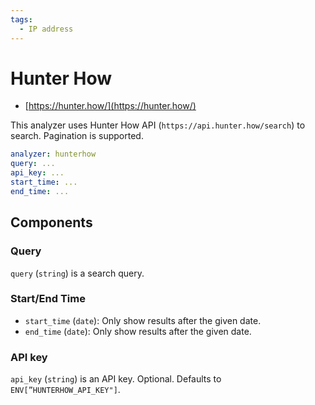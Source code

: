 ```yaml
---
tags:
  - IP address
---
```


# Hunter How

- [https://hunter.how/](https://hunter.how/)

This analyzer uses Hunter How API (`https://api.hunter.how/search`) to search. Pagination is supported.

```yaml
analyzer: hunterhow
query: ...
api_key: ...
start_time: ...
end_time: ...
```

## Components

### Query

`query` (`string`) is a search query.

### Start/End Time

- `start_time` (`date`): Only show results after the given date.
- `end_time` (`date`): Only show results after the given date.

### API key

`api_key` (`string`) is an API key. Optional. Defaults to `ENV[”HUNTERHOW_API_KEY"]`.
